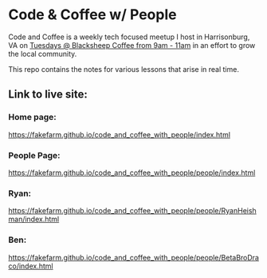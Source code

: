 # Code & Coffee w/ People

Code and Coffee is a weekly tech focused meetup I host in Harrisonburg, VA
on [Tuesdays @ Blacksheep Coffee from 9am - 11am](http://www.blacksheepcoffeehburg.com/) in an effort to grow the local community.

This repo contains the notes for various lessons that arise in real time.

## Link to live site:

### Home page:
https://fakefarm.github.io/code_and_coffee_with_people/index.html

### People Page:
https://fakefarm.github.io/code_and_coffee_with_people/people/index.html

### Ryan:
https://fakefarm.github.io/code_and_coffee_with_people/people/RyanHeishman/index.html

### Ben:
https://fakefarm.github.io/code_and_coffee_with_people/people/BetaBroDraco/index.html
